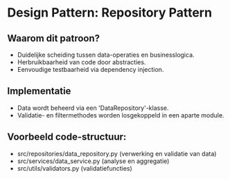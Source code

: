 # Design Pattern: Repository Pattern

## Waarom dit patroon?
- Duidelijke scheiding tussen data-operaties en businesslogica.
- Herbruikbaarheid van code door abstracties.
- Eenvoudige testbaarheid via dependency injection.

## Implementatie
- Data wordt beheerd via een 'DataRepository'-klasse.
- Validatie- en filtermethodes worden losgekoppeld in een aparte module.

## Voorbeeld code-structuur:
- src/repositories/data_repository.py (verwerking en validatie van data)
- src/services/data_service.py (analyse en aggregatie)
- src/utils/validators.py (validatiefuncties)

